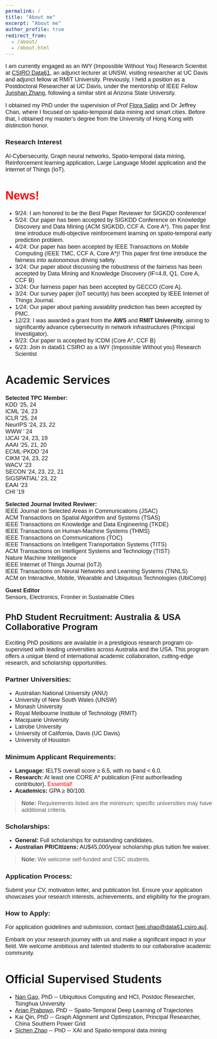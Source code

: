 ```yaml
---
permalink: /
title: "About me"
excerpt: "About me"
author_profile: true
redirect_from:
  - /about/
  - /about.html
---
```


<style>
@import url('https://fonts.googleapis.com/css2?family=Karla&display=swap');

body {
	font-size: 18px;
    font-family: 'Karla', sans-serif;
}
</style>



I am currently engaged as an IWY (Impossible Without You) Research Scientist at [CSIRO Data61](https://research.csiro.au/cybersecurity-quantum-systems/people/staff/), an adjunct lecturer at UNSW, visiting researcher at UC Davis and adjunct fellow at RMIT University. Previously, I held a position as a Postdoctoral Researcher at UC Davis, under the mentorship of IEEE Fellow [Junshan Zhang](https://scholar.google.com/citations?user=UtAdFs8AAAAJ&hl=en), following a similar stint at Arizona State University.


I obtained my PhD under the supervision of Prof [Flora Salim](https://www.unsw.edu.au/staff/flora-salim) and Dr Jeffrey Chan, where I focused on spatio-temporal data mining and smart cities. Before that, I obtained my master's degree from the University of Hong Kong with distinction honor.

### Research Interest
AI-Cybersecurity, Graph neural networks, Spatio-temporal data mining, Reinforcement learning application, Large Language Model application and the Internet of Things (IoT). 





<span style="color:red"> News!</span>
======
* 9/24: I am honored to be the Best Paper Reviewer for SIGKDD conference! 
* 5/24: Our paper has been accepted by SIGKDD Conference on Knowledge Discovery and Data Mining (ACM SIGKDD, CCF A. Core A*). This paper first time introduce multi-objective reinforcement learning on spatio-temporal early prediction problem. 
* 4/24: Our paper has been accepted by IEEE Transactions on Mobile Computing (IEEE TMC, CCF A, Core A*)! This paper first time introduce the fairness into autonomous driving safety.
* 3/24: Our paper about discussing the robustness of the fairness has been accepted by Data Mining and Knowledge Discovery  (IF=4.8, Q1, Core A, CCF B)
* 3/24: Our fairness paper has been accepted by GECCO (Core A).
* 3/24: Our survey paper (IoT security) has been accepted by IEEE Internet of Things Journal.
* 1/24: Our paper about parking avaiablity prediction has been accepted by PMC.
* 12/23: I was awarded a grant from the **AWS** and **RMIT University**, aiming to significantly advance cybersecurity in network infrastructures (Principal Investigator).
* 9/23: Our paper is accepted by ICDM (Core A*, CCF B)
* 6/23: Join in data61 CSIRO as a IWY (Impossible Without you) Research Scientist


<!-- 
Selected papers
======
1. Wei Shao, Zhiling Jin, Shuo Wang, Yufan Kang, Xiao Xiao, Hamid Menouar, Zhaofeng Zhang, Junshan Zhang, and Flora Salim. Long-term Spatio-Temporal Forecasting via Dynamic Multiple-Attention. In Proceedings of the 31st International Joint Conference on Artificial Intelligence (IJCAI), 2022 [[PDF]](https://www.ijcai.org/proceedings/2022/0309.pdf) [Code](https://github.com/swsamleo/MLSTGCN)
2. Wei Shao, Sichen Zhao, Zhen Zhang, Shiyu Wang, Mohammad Saiedur Rahaman, Andy Song, Flora D. Salim: FADACS: A Few-Shot Adversarial Domain Adaptation Architecture for Context-Aware Parking Availability Sensing. PerCom 2021: 1-10 [[PDF]](https://swsamleo.github.io/wei_shao.github.io/files/paper4.pdf) [Code](https://github.com/swsamleo/FADACS_Parking_Prediction)
3. Wei Shao, Flora D. Salim, Tao Gu, Ngoc-Thanh Dinh, Jeffrey Chan: Traveling Officer Problem: Managing Car Parking Violations Efficiently Using Sensor Data. IEEE Internet Things J. 5(2): 802-810 (2018) [[PDF]](https://swsamleo.github.io/wei_shao.github.io/files/paper1.pdf) [Code](https://github.com/cruiseresearchgroup/Travelling-Officer-Problem)
4. Wei Shao, Flora D. Salim, Jeffrey Chan, Kyle Kai Qin, Jiaman Ma, Bradley Feest:
OnlineAirTrajClus: An Online Aircraft Trajectory Clustering for Tarmac Situation Awareness. PerCom 2019: 192-201 [[PDF]](https://swsamleo.github.io/wei_shao.github.io/files/paper3.pdf)
5. Wei Shao, Thuong Nguyen, A. Kai Qin, Moustafa Youssef, Flora D. Salim: BLEDoorGuard: A Device-Free Person Identification Framework Using Bluetooth Signals for Door Access. IEEE Internet Things J. 5(6): 5227-5239 (2018) [[PDF]](https://swsamleo.github.io/wei_shao.github.io/files/paper2.pdf)
-->


Academic Services
======
**Selected TPC Member:**\
KDD '25, 24\
ICML '24, 23\
ICLR '25, 24 \
NeurIPS '24, 23, 22\
WWW ' 24\
IJCAI '24, 23, 19\
AAAI '25, 21, 20\
ECML-PKDD '24\
CIKM '24, 23, 22 \
WACV '23 \
SECON '24, 23, 22, 21\
SIGSPATIAL' 23, 22\
EAAI '23 \
CHI '19

**Selected Journal Invited Reviwer:**\
IEEE Journal on Selected Areas in Communications (JSAC)\
ACM Transactions on Spatial Algorithm and Systems (TSAS)\
IEEE Transactions on Knowledge and Data Engineering (TKDE)\
IEEE Transactions on Human-Machine Systems (THMS)\
IEEE Transactions on Communications (TOC)\
IEEE Transactions on Intelligent Transportation Systems (TITS)\
ACM Transactions on Intelligent Systems and Technology (TIST)\
Nature Machine Intelligence\
IEEE Internet of Things Journal (IoTJ)\
IEEE Transactions on Neural Networks and Learning Systems (TNNLS)\
ACM on Interactive, Mobile, Wearable and Ubiquitous Technologies (UbiComp)


**Guest Editor**\
Sensors, Electronics, Frontier in Sustainable Cities


## PhD Student Recruitment: Australia & USA Collaborative Program

Exciting PhD positions are available in a prestigious research program co-supervised with leading universities across Australia and the USA. This program offers a unique blend of international academic collaboration, cutting-edge research, and scholarship opportunities.

### Partner Universities:
- Australian National University (ANU)
- University of New South Wales (UNSW)
- Monash University
- Royal Melbourne Institute of Technology (RMIT)
- Macquarie University
- Latrobe University
- University of California, Davis (UC Davis)
- University of Houston

### Minimum Applicant Requirements:
- **Language:** IELTS overall score ≥ 6.5, with no band < 6.0.
- **Research:** At least one CORE A* publication (First author/leading contributor). <span style="color:red"> Essential!</span>
- **Academics:** GPA ≥ 80/100.

> **Note:** Requirements listed are the minimum; specific universities may have additional criteria.

### Scholarships:
- **General:** Full scholarships for outstanding candidates.
- **Australian PR/Citizens:** AU$45,000/year scholarship plus tuition fee waiver.

> **Note:** We welcome self-funded and CSC students. 


### Application Process:
Submit your CV, motivation letter, and publication list. Ensure your application showcases your research interests, achievements, and eligibility for the program.

### How to Apply:
For application guidelines and submission, contact [wei.shao@data61.csiro.au].



Embark on your research journey with us and make a significant impact in your field. We welcome ambitious and talented students to our collaborative academic community.


Official Supervised Students
======
* [Nan Gao](https://nancygao.com/), PhD -- Ubiquitous Computing and HCI, Postdoc Researcher, Tsinghua University 
* [Arian Prabowo](https://www.arianprabowo.com/home), PhD -- Spatio-Temporal Deep Learning of Trajectories 
* Kai Qin, PhD  -- Graph Alignment and Optimization, Principal Researcher, China Southern Power Grid
* [Sichen Zhao](https://www.sichenzhao.com/) -- PhD -- XAI and Spatio-temporal data mining
